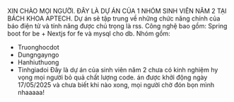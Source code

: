 XIN CHÀO MỌI NGƯỜI.
ĐÂY LÀ DỰ ÁN CỦA 1 NHÓM SINH VIÊN NĂM 2 TẠI BÁCH KHOA APTECH.
Dự án sẽ tập trung về những chức năng chính của báo điện tử và tính năng được chú trọng là rss.
Công nghệ bao gồm: Spring boot for be + Nextjs for fe và mysql cho db.
Nhóm gồm: 
  + Truonghocdot
  + Dungngayngo
  + Hanhiuthuong
  + Tinhgiadoi
Đây là dự án của sinh viên năm 2 chưa có kinh nghiệm hy vọng mọi người bỏ quả chất lượng code.
    án được khởi động ngày 17/05/2025 và chưa biết khi nào xong, mọi người chờ đón bọn mình nhaaaaa!
